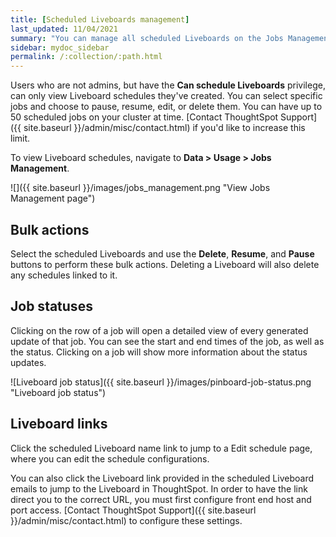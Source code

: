 ```yaml
---
title: [Scheduled Liveboards management]
last_updated: 11/04/2021
summary: "You can manage all scheduled Liveboards on the Jobs Management page under Admin."
sidebar: mydoc_sidebar
permalink: /:collection/:path.html
---
```

Users who are not admins, but have the **Can schedule Liveboards** privilege, can only view Liveboard schedules they've created. You can select specific jobs and choose to pause, resume, edit, or delete them. You can have up to 50 scheduled jobs on your cluster at time. [Contact ThoughtSpot Support]({{ site.baseurl }}/admin/misc/contact.html) if you'd like to increase this limit.

To view Liveboard schedules, navigate to **Data > Usage > Jobs Management**.

![]({{ site.baseurl }}/images/jobs_management.png "View Jobs Management page")

## Bulk actions

Select the scheduled Liveboards and use the **Delete**, **Resume**, and **Pause** buttons to perform these bulk actions. Deleting a Liveboard will also delete any schedules linked to it.

## Job statuses

Clicking on the row of a job will open a detailed view of every generated update of that job. You can see the start and end times of the job, as well as the status. Clicking on a job will show more information about the status updates.

 ![Liveboard job status]({{ site.baseurl }}/images/pinboard-job-status.png "Liveboard job status")

## Liveboard links

Click the scheduled Liveboard name link to jump to a Edit schedule page, where you can edit the schedule configurations.

You can also click the Liveboard link provided in the scheduled Liveboard emails to jump to the Liveboard in ThoughtSpot. In order to have the link direct you to the correct URL, you must first configure front end host and port access. [Contact ThoughtSpot Support]({{ site.baseurl }}/admin/misc/contact.html) to configure these settings.
